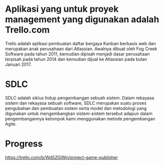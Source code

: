 # Aplikasi yang untuk proyek management yang digunakan adalah Trello.com
Trello adalah aplikasi pembuatan daftar bergaya Kanban berbasis web dan merupakan anak perusahaan dari Atlassian. 
Awalnya dibuat oleh Fog Creek Software pada tahun 2011, kemudian dipisah menjadi dasar perusahaan terpisah pada tahun 2014 
dan kemudian dijual ke Atlassian pada bulan Januari 2017.

# SDLC 
SDLC adalah siklus hidup pengembangan sebuah sistem. Dalam rekayasa sistem dan rekayasa sebuah software, SDLC merupakan suatu proses pengubahan dan pembuatan sistem serta model dan metodologi yang digunakan untuk mengembangkan sistem-sistem tersebut
adapun dalam pengembangannya kelompok kami menggunakan metode pengembangan Agile.

# Progress 
https://trello.com/b/WdSZGlWn/project-game-publisher
